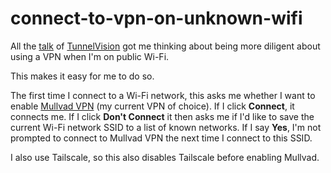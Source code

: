# connect-to-vpn-on-unknown-wifi

All the [talk](https://arstechnica.com/security/2024/05/novel-attack-against-virtually-all-vpn-apps-neuters-their-entire-purpose/) of [TunnelVision](https://www.leviathansecurity.com/blog/tunnelvision) got me thinking about being more diligent about using a VPN when I'm on public Wi-Fi.

This makes it easy for me to do so.

The first time I connect to a Wi-Fi network, this asks me whether I want to enable [Mullvad VPN](https://mullvad.net/en) (my current VPN of choice). If I click **Connect**, it connects me. If I click **Don't Connect** it then asks me if I'd like to save the current Wi-Fi network SSID to a list of known networks. If I say **Yes**, I'm not prompted to connect to Mullvad VPN the next time I connect to this SSID.

I also use Tailscale, so this also disables Tailscale before enabling Mullvad.
